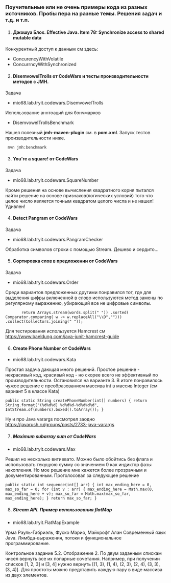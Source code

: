 ### Поучительные или не очень примеры кода из разных источников. Пробы пера на разные темы. Решения задач и т.д. и т.п.

1. #### Джошуа Блох. Effective Java. Item 78: Synchronize access to shared mutable data

Конкурентный доступ к данным см здесь: 
* ConcurencyWithVolatile
* ConcurrncyWithSynchronized

2. #### DisemvowelTrolls от CodeWars и тесты производительности методов с JMH.
   
Задача

* mio68.lab.tryit.codewars.DisemvowelTrolls

Использование аннтоаций для бэнчмарков 

* DisemvowelTrollsBenchmark
       
Нашел полезный **jmh-maven-plugin** см. в **pom.xml**. Запуск тестов производительности ниже.
   
  ` mvn jmh:benchmark`

3. #### You're a square! от CodeWars 

Задача

* mio68.lab.tryit.codewars.SquareNumber

Кроме решения на основе вычисления квадратного корня пытался 
найти решение на основе признаков(логических условий) того что 
целое число является точным квадратом целого числа и не нашел! Удивлен!

4. #### Detect Pangram от CodeWars

Задача

* mio68.lab.tryit.codewars.PangramChecker

Обработка символов строки с помощью Stream. Дешево и сердито...

5. #### Сортировка слов в предложении от CodeWars

Задача

* mio68.lab.tryit.codewars.Order

Среди вариантов предложенных другими понравился тот, где для выделения цифры включенной в 
слово используются метод замены по регулярному выражению, убирающий все не цифровые символы.

`        return Arrays.stream(words.split(" "))
                .sorted( Comparator.comparing( w -> w.replaceAll("\\D","")))
                .collect(Collectors.joining(" "));
`

Для тестирования используется Hamcrest см https://www.baeldung.com/java-junit-hamcrest-guide

6. #### Create Phone Number от CodeWars

* mio68.lab.tryit.codewars.Kata

Простая задача дающая много решений. Простое решение - некрасивый код, красивый код - 
но скорее всего не эффективный по производительности. Остановился на варианте 3.
В итоге понравилось чужое решение с преобразованием массива int в массив Integer (см вариант 5 в классе Kata)

`public static String createPhoneNumber(int[] numbers) {
return String.format("(%d%d%d) %d%d%d-%d%d%d%d", IntStream.of(numbers).boxed().toArray());
}`

Ну и про Java varargs посмотрел заодно https://javarush.ru/groups/posts/2733-java-varargs

7. ##### Maximum subarray sum от CodeWars

* mio68.lab.tryit.codewars.Max

Решил но несколько витиевато. Можно было обойтись без флага и использовать текущюю сумму со значением 
0 как индиктор фазы накопления. Но мое решение мне кажется более прозрачным и документированным.
Проголосовал за следующее решение

`public static int sequence(int[] arr) {
int max_ending_here = 0, max_so_far = 0;
for (int v : arr) {
max_ending_here = Math.max(0, max_ending_here + v);
max_so_far = Math.max(max_so_far, max_ending_here);
}
return max_so_far;
}`

8. ##### Stream API. Пример использования flatMap

* mio68.lab.tryit.FlatMapExample

Урма Рауль-Габриэль, Фуско Марио, Майкрофт Алан
Современный язык Java. Лямбда-выражения, потоки и функциональное программирование.

 Контрольное задание 5.2. Отображение
 2. По двум заданным спискам чисел вернуть все их попарные сочетания. Например,
 при получении списков [1, 2, 3] и [3, 4] нужно вернуть [(1, 3), (1, 4), (2, 3), (2, 4),
 (3, 3), (3, 4)]. Для простоты можно представить каждую пару в виде массива из двух
 элементов.